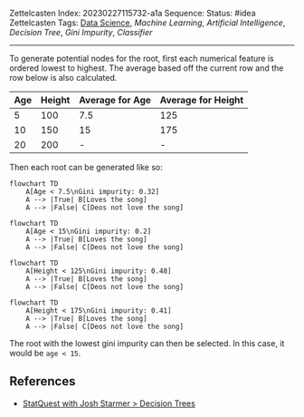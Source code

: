 Zettelcasten Index: 20230227115732-a1a
Sequence:
Status: #idea
Zettelcasten Tags: [Data Science](../map-of-content/Data%20Science.md), *Machine Learning*, *Artificial Intelligence*, *Decision Tree*, *Gini Impurity*, *Classifier*

---

To generate potential nodes for the root, first each numerical feature is ordered lowest to highest. The average based off the current row and the row below is also calculated.

|Age|Height|Average for Age|Average for Height|
|---|------|---------------|------------------|
|5|100|7.5|125|
|10|150|15|175|
|20|200|-|-|

Then each root can be generated like so:

````mermaid
flowchart TD
    A[Age < 7.5\nGini impurity: 0.32]
    A --> |True| B[Loves the song]
    A --> |False| C[Deos not love the song]
````

````mermaid
flowchart TD
    A[Age < 15\nGini impurity: 0.2]
    A --> |True| B[Loves the song]
    A --> |False| C[Deos not love the song]
````

````mermaid
flowchart TD
    A[Height < 125\nGini impurity: 0.48]
    A --> |True| B[Loves the song]
    A --> |False| C[Deos not love the song]
````

````mermaid
flowchart TD
    A[Height < 175\nGini impurity: 0.41]
    A --> |True| B[Loves the song]
    A --> |False| C[Deos not love the song]
````

The root with the lowest gini impurity can then be selected. In this case, it would be `age < 15`.

## References

* [StatQuest with Josh Starmer > Decision Trees](../references/StatQuest%20with%20Josh%20Starmer.md#decision-trees)
